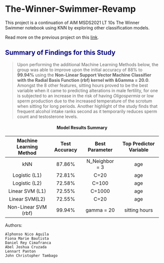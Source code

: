 # The-Winner-Swimmer-Revamp
This project is a continuation of AIM MSDS2021 LT 10s The Winner Swimmer notebook using KNN by exploring other classification models.

Read more on the previous project on this [link](https://bit.ly/winner-swimmer?fbclid=IwAR1zFP51aDoO3Xe9Nj6EpFH-kxoA70rNOAPmSqxKumyQoza2sml1vWmtbZc).

## <font color='navy'>Summary of Findings for this Study</font>

> Upon performing the additional Machine Learning Methods below, the group was able to improve upon the initial accuracy of 88% to **99.94%** using the **Non-Linear Support Vector Machine Classifier with the Radial Basis Function (rbf) kernel with <span>&Gamma</span> = 20.0**. Amongst the 8 other features, sitting hours proved to be the best variable when it came to predicting alterations in male fertility, for one is subjected to an increase in the risk of having *Oligospermia* or low sperm production due to the increased temperature of the scrotum when sitting for long periods. Another highlight of the study finds that frequent alcohol intake ranks second as it temporarily reduces sperm count and testosterone levels. 

<center>
    <h4>Model Results Summary</h4>
</center>

|Machine Learning Method| Test Accuracy | Best Parameter | Top Predictor Variable
| :---: | :---: | :----: |:---:|
| kNN | 87.86% | N_Neighbor = 3| age
| Logistic (L1) | 72.81% |C=20| age
| Logistic (L2) | 72.58% | C=100 | age
| Linear SVM (L1) |72.55% | C=1000 | age
| Linear SVM(L2) | 72.55%| C=20 | age
| Non-Linear SVM (rbf) | 99.94%| gamma = 20 | sitting hours


Authors:

    Alphonso Nico Aguila
    Fiona Marie Bautista
    Daniel Rey Cimafranca
    Abel Joshua Cruzada
    Lennart Panton
    John Christopher Tambago

